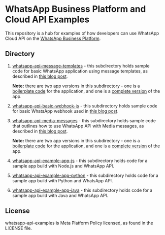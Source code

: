 # WhatsApp Business Platform and Cloud API Examples

This repository is a hub for examples of how developers can use WhatsApp Cloud API on the [WhatsApp Business Platform](https://business.whatsapp.com/learn-more/).

## Directory
1. [whatsapp-api-message-templates](whatsapp-api-message-templates) - this subdirectory holds sample code for basic WhatsApp application using message templates, as described in [this blog post](https://business.whatsapp.com/blog/manage-message-templates-whatsapp-business-api).

    **Note:** there are two app versions in this subdirectory - one is a [boilerplate code](whatsapp-api-message-templates/boilerplate) for the application, and one is a [complete version](whatsapp-api-message-templates/complete-app) of the app.
2. [whatsapp-api-basic-webhook-js](whatsapp-api-basic-webhook-js) - this subdirectory holds sample code for basic WhatsApp webhook used in [this blog post](https://business.whatsapp.com/blog/how-to-use-webhooks-from-whatsapp-business-api).

3. [whatsapp-api-media-messages](whatsapp-api-media-messages) - this subdirectory holds sample code that outlines how to use WhatsApp API with Media messages, as described in [this blog post](https://business.whatsapp.com/blog/media-messages-via-app).

    **Note:** there are two app versions in this subdirectory - one is a [boilerplate code](whatsapp-api-media-messages/boilerplate) for the application, and one is a [complete version](whatsapp-api-media-messages/complete-app) of the app.

4. [whatsapp-api-example-app-js](whatsapp-api-basic-webhook-js) - this subdirectory holds code for a sample app build with Node.js and WhatsApp API.
5. [whatsapp-api-example-app-python](whatsapp-api-example-app-python) - this subdirectory holds code for a sample app build with Python and WhatsApp API.
5. [whatsapp-api-example-app-java](whatsapp-api-example-app-java) - this subdirectory holds code for a sample app build with Java and WhatsApp API.


## License
whatsapp-api-examples is Meta Platform Policy licensed, as found in the LICENSE file.
